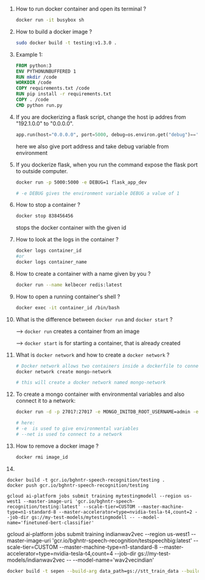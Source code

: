 1. How to run docker container and open its terminal ?

   ```bash
   docker run -it busybox sh
   ```

2. How to build a docker image ?

   ```bash
   sudo docker build -t testing:v1.3.0 .
   ```

3. Example 1:

   ```dockerfile
   FROM python:3
   ENV PYTHONUNBUFFERED 1
   RUN mkdir /code
   WORKDIR /code
   COPY requirements.txt /code
   RUN pip install -r requirements.txt
   COPY . /code
   CMD python run.py
   ```

4. If you are dockerizing a flask script, change the host ip addres from "192.1.0.0" to "0.0.0.0".

   ```python
   app.run(host="0.0.0.0", port=5000, debug=os.environ.get("debug")=='1')
   ```

   here we also give port address and take debug variable from environment

5. If you dockerize flask, when you run the command expose the flask port to outside computer.

   ```bash
   docker run -p 5000:5000 -e DEBUG=1 flask_app_dev
   
   # -e DEBUG gives the environment variable DEBUG a value of 1
   ```

6. How to stop a container ?

   ```bash
   docker stop 838456456
   ```

   stops the docker container with the given id

7. How to look at the logs in the container ?

   ```bash
   docker logs container_id
   #or
   docker logs container_name 
   ```

8. How to create a container with a name given by you ?

   ```bash
   docker run --name kelbecer redis:latest
   ```

9. How to open a running container's shell ?

   ```bash
   docker exec -it container_id /bin/bash
   ```

10. What is the difference between `docker run` and `docker start` ?

    --> `docker run` creates a container from an image

    --> `docker start` is for starting a container, that is already created

11. What is `docker network` and how to create a `docker network` ?

    ```bash
    # Docker network allows two containers inside a dockerfile to connect with each other
    docker network create mongo-network
    
    # this will create a docker network named mongo-network
    ```

12. To create a mongo container with environmental variables and also connect it to a network:

    ```bash
    docker run -d -p 27017:27017 -e MONGO_INITDB_ROOT_USERNAME=admin -e MONGO_INITDB_ROOT_PASSWORD=password --name mongodb --net mongo-network mongo
    
    # here:
    # -e  is used to give environmental variables
    # --net is used to connect to a network
    ```

13. How to remove a docker image ?

    ```bash
    docker rmi image_id
    ```

14. 















```
docker build -t gcr.io/bghntr-speech-recognition/testing .
docker push gcr.io/bghntr-speech-recognition/testing

gcloud ai-platform jobs submit training mytestingmodell --region us-west1 --master-image-uri 'gcr.io/bghntr-speech-recognition/testing:latest' --scale-tier=CUSTOM --master-machine-type=n1-standard-8 --master-accelerator=type=nvidia-tesla-t4,count=2 --job-dir gs://my-test-models/mytestingmodell -- --model-name='finetuned-bert-classifier'
```

gcloud ai-platform jobs submit training indianwav2vec --region us-west1 --master-image-uri 'gcr.io/bghntr-speech-recognition/testspeechbig:latest' --scale-tier=CUSTOM --master-machine-type=n1-standard-8 --master-accelerator=type=nvidia-tesla-t4,count=4 --job-dir gs://my-test-models/indianwav2vec -- --model-name='wav2vecindian'

```bash
docker build -t sepen --build-arg data_path=gs://stt_train_data --build-arg train_data_path=indian_train_data.csv --build-arg audio_path=gs://voiceloft_amazon_data/media --build-arg test_data_path=indian_test_data.csv .
```

